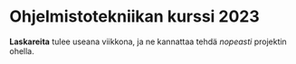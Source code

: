 # Ohjelmistotekniikan kurssi 2023

**Laskareita** tulee useana viikkona, ja ne kannattaa tehdä _nopeasti_
projektin ohella.
